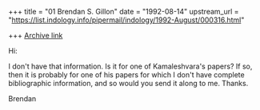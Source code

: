 +++
title = "01 Brendan S. Gillon"
date = "1992-08-14"
upstream_url = "https://list.indology.info/pipermail/indology/1992-August/000316.html"

+++
[Archive link](https://list.indology.info/pipermail/indology/1992-August/000316.html)

Hi:


I don't have that information. Is it for one of Kamaleshvara's
papers? If so, then it is probably for one of his papers for
which I don't have complete bibliographic information, and so
would you send it along to me. Thanks.

Brendan




